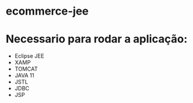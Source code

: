 # ecommerce-jee

# Necessario para rodar a aplicação:
* Eclipse JEE
* XAMP
* TOMCAT
* JAVA 11
* JSTL
* JDBC
* JSP
